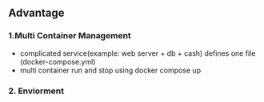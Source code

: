 
## Advantage 

### 1.Multi Container Management 

- complicated service(example: web server + db + cash) defines one file (docker-compose.yml)
- multi container run and stop using docker compose up 

### 2. Enviorment